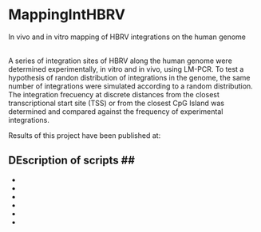 # MappingIntHBRV #
In vivo and in vitro mapping of HBRV integrations on the human genome<br><br>

A series of integration sites of HBRV along the human genome were determined experimentally, in vitro and in vivo, using LM-PCR. To test a hypothesis of randon distribution of integrations in the genome, the same number of integrations were simulated according to a random distribution. The integration frecuency at discrete distances from the closest transcriptional start site (TSS) or from the closest CpG Island was determined and compared against the frequency of experimental integrations. <br>

Results of this project have been published at:

## DEscription of scripts ## <br>

* <br>
* <br>
* <br>
* <br>
* <br>
* <br>

